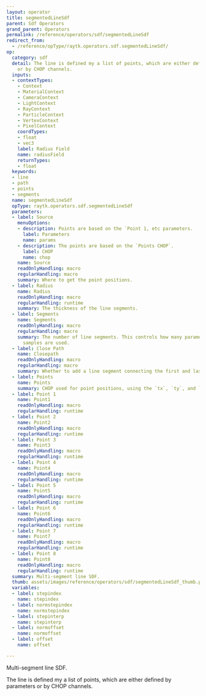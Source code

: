 ```yaml
---
layout: operator
title: segmentedLineSdf
parent: Sdf Operators
grand_parent: Operators
permalink: /reference/operators/sdf/segmentedLineSdf
redirect_from:
  - /reference/opType/raytk.operators.sdf.segmentedLineSdf/
op:
  category: sdf
  detail: The line is defined my a list of points, which are either defined by parameters
    or by CHOP channels.
  inputs:
  - contextTypes:
    - Context
    - MaterialContext
    - CameraContext
    - LightContext
    - RayContext
    - ParticleContext
    - VertexContext
    - PixelContext
    coordTypes:
    - float
    - vec3
    label: Radius Field
    name: radiusField
    returnTypes:
    - float
  keywords:
  - line
  - path
  - points
  - segments
  name: segmentedLineSdf
  opType: raytk.operators.sdf.segmentedLineSdf
  parameters:
  - label: Source
    menuOptions:
    - description: Points are based on the `Point 1, etc parameters.
      label: Parameters
      name: params
    - description: The points are based on the `Points CHOP`.
      label: CHOP
      name: chop
    name: Source
    readOnlyHandling: macro
    regularHandling: macro
    summary: Where to get the point positions.
  - label: Radius
    name: Radius
    readOnlyHandling: macro
    regularHandling: runtime
    summary: The thickness of the line segments.
  - label: Segments
    name: Segments
    readOnlyHandling: macro
    regularHandling: macro
    summary: The number of line segments. This controls how many parameters or CHOP
      samples are used.
  - label: Close Path
    name: Closepath
    readOnlyHandling: macro
    regularHandling: macro
    summary: Whether to add a line segment connecting the first and last points.
  - label: Points
    name: Points
    summary: CHOP used for point positions, using the `tx`, `ty`, and `tz` channels
  - label: Point 1
    name: Point1
    readOnlyHandling: macro
    regularHandling: runtime
  - label: Point 2
    name: Point2
    readOnlyHandling: macro
    regularHandling: runtime
  - label: Point 3
    name: Point3
    readOnlyHandling: macro
    regularHandling: runtime
  - label: Point 4
    name: Point4
    readOnlyHandling: macro
    regularHandling: runtime
  - label: Point 5
    name: Point5
    readOnlyHandling: macro
    regularHandling: runtime
  - label: Point 6
    name: Point6
    readOnlyHandling: macro
    regularHandling: runtime
  - label: Point 7
    name: Point7
    readOnlyHandling: macro
    regularHandling: runtime
  - label: Point 8
    name: Point8
    readOnlyHandling: macro
    regularHandling: runtime
  summary: Multi-segment line SDF.
  thumb: assets/images/reference/operators/sdf/segmentedLineSdf_thumb.png
  variables:
  - label: stepindex
    name: stepindex
  - label: normstepindex
    name: normstepindex
  - label: stepinterp
    name: stepinterp
  - label: normoffset
    name: normoffset
  - label: offset
    name: offset

---
```



Multi-segment line SDF.

The line is defined my a list of points, which are either defined by parameters or by CHOP channels.